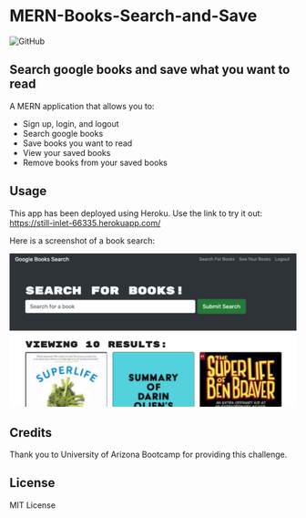 # MERN-Books-Search-and-Save
![GitHub](https://img.shields.io/badge/license-MIT-blue?style=plastic)

## Search google books and save what you want to read

A MERN application that allows you to:

- Sign up, login, and logout
- Search google books
- Save books you want to read
- View your saved books
- Remove books from your saved books

## Usage

This app has been deployed using Heroku. Use the link to try it out:
https://still-inlet-66335.herokuapp.com/ 

Here is a screenshot of a book search: 

![Search Screenshot](./Search%20screenshot.png)

## Credits

Thank you to University of Arizona Bootcamp for providing this challenge.

## License

MIT License
